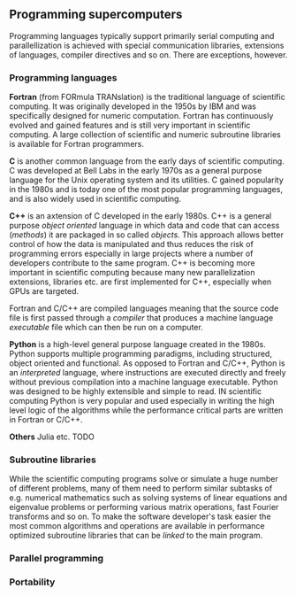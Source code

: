 ## Programming supercomputers

Programming languages typically support primarily serial computing and parallellization is achieved with special communication libraries, extensions of languages, compiler directives and so on. There are exceptions, however. 

### Programming languages

**Fortran** (from FORmula TRANslation) is the traditional language of scientific computing. It was originally developed in the 1950s by IBM and was specifically designed for numeric computation. Fortran has continuously evolved and gained features and is still very important in scientific computing. A large collection of scientific and numeric subroutine libraries is available for Fortran programmers.

**C** is another common language from the early days of scientific computing. C was developed at Bell Labs in the early 1970s as a general purpose language for the Unix operating system and its utilities. C gained popularity in the 1980s and is today one of the most popular programming languages, and is also widely used in scientific computing.

**C++** is an axtension of C developed in the early 1980s. C++ is a general purpose *object oriented* language in which data and code that can access (*methods*) it are packaged in so called *objects*. This approach allows better control of how the data is manipulated and thus reduces the risk of programming errors especially in large projects where a number of developers contribute to the same program. C++ is becoming more important in scientific computing because many new parallelization extensions, libraries etc. are first implemented for C++, especially when GPUs are targeted.

Fortran and C/C++ are compiled languages meaning that the source code file is first passed through a *compiler* that produces a machine language *executable* file which can then be run on a computer.

**Python** is a high-level general purpose language created in the 1980s. Python supports multiple programming paradigms, including structured, object oriented and functional. As opposed to Fortran and C/C++, Python is an *interpreted* language, where instructions are executed directly and freely without previous compilation into a machine language executable. Python was designed to be highly extensible and simple to read. IN scientific computing Python is very popular and used especially in writing the high level logic of the algorithms while the performance critical parts are written in Fortran or C/C++.

**Others** Julia etc. TODO

### Subroutine libraries

While the scientific computing programs solve or simulate a huge number of different problems, many of them need to perform similar subtasks of e.g. numerical mathematics such as solving systems of linear equations and eigenvalue problems or performing various matrix operations, fast Fourier transforms and so on. To make the software developer's task easier the most common algorithms and operations are available in performance optimized subroutine libraries that can be *linked* to the main program.

### Parallel programming


### Portability
